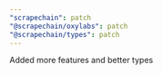 ```yaml
---
"scrapechain": patch
"@scrapechain/oxylabs": patch
"@scrapechain/types": patch
---
```


Added more features and better types
